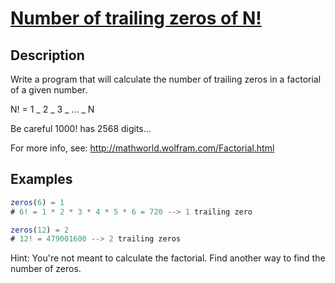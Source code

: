 # [Number of trailing zeros of N!](https://www.codewars.com/kata/52f787eb172a8b4ae1000a34)

## Description

Write a program that will calculate the number of trailing zeros in a factorial of a given number.

N! = 1 _ 2 _ 3 _ ... _ N

Be careful 1000! has 2568 digits...

For more info, see: http://mathworld.wolfram.com/Factorial.html

## Examples

```js
zeros(6) = 1
# 6! = 1 * 2 * 3 * 4 * 5 * 6 = 720 --> 1 trailing zero

zeros(12) = 2
# 12! = 479001600 --> 2 trailing zeros
```

Hint: You're not meant to calculate the factorial. Find another way to find the number of zeros.
